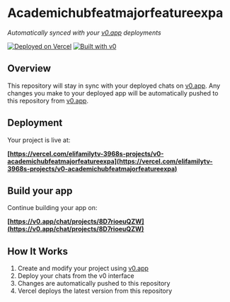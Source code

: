 # Academichubfeatmajorfeatureexpa

*Automatically synced with your [v0.app](https://v0.app) deployments*

[![Deployed on Vercel](https://img.shields.io/badge/Deployed%20on-Vercel-black?style=for-the-badge&logo=vercel)](https://vercel.com/elifamilytv-3968s-projects/v0-academichubfeatmajorfeatureexpa)
[![Built with v0](https://img.shields.io/badge/Built%20with-v0.app-black?style=for-the-badge)](https://v0.app/chat/projects/8D7rioeuQZW)

## Overview

This repository will stay in sync with your deployed chats on [v0.app](https://v0.app).
Any changes you make to your deployed app will be automatically pushed to this repository from [v0.app](https://v0.app).

## Deployment

Your project is live at:

**[https://vercel.com/elifamilytv-3968s-projects/v0-academichubfeatmajorfeatureexpa](https://vercel.com/elifamilytv-3968s-projects/v0-academichubfeatmajorfeatureexpa)**

## Build your app

Continue building your app on:

**[https://v0.app/chat/projects/8D7rioeuQZW](https://v0.app/chat/projects/8D7rioeuQZW)**

## How It Works

1. Create and modify your project using [v0.app](https://v0.app)
2. Deploy your chats from the v0 interface
3. Changes are automatically pushed to this repository
4. Vercel deploys the latest version from this repository